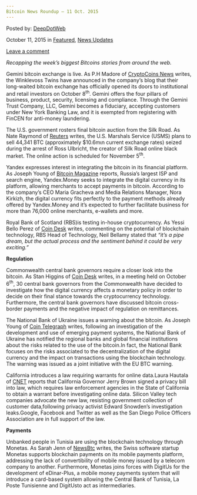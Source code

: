 ```yaml
---
Bitcoin News Roundup – 11 Oct. 2015
---
```

<article class="post-listing post-11741 post type-post status-publish format-standard has-post-thumbnail hentry  tag-1879 tag-2524 tag-bitcoin tag-news tag-oct tag-roundup">
    
<div class="post-inner">
    
    
    
<span>Posted by: <a href="https://www.deepdotweb.com/author/admin/" title="">DeepDotWeb </a></span>
    
    
<span>October 11, 2015</span>
<span>in <a href="https://www.deepdotweb.com/category/deepdot-news/" rel="category tag">Featured</a>, <a href="https://www.deepdotweb.com/category/news-updates/" rel="category tag">News Updates</a></span>
    
<span><a href="https://www.deepdotweb.com/2015/10/11/bitcoin-news-roundup-11-oct-2015/#respond">Leave a comment</a></span>
</p>        
<p><em>Recapping the week&#8217;s biggest Bitcoins stories from around the web. </em></p>
<p>Gemini bitcoin exchange is live. As P.H Madore of <a href="https://www.cryptocoinsnews.com/gemini-bitcoin-exchange-launches-needs-no-bitlicense-fincen/">CryptoCoins News</a> writes, the Winklevoss Twins have announced in the company’s blog that their long-waited bitcoin exchange has officially opened its doors to institutional and retail investors on October 8<sup>th</sup>. Gemini offers the four pillars of business, product, security, licensing and compliance. Through the Gemini Trust Company, LLC, Gemini becomes a fiduciary, accepting customers under New York Banking Law, and it is exempted from registering with FinCEN for anti-money laundering.</p>
<p>The U.S. government rosters final bitcoin auction from the Silk Road. As Nate Raymond of <a href="http://www.reuters.com/article/2015/10/05/us-usa-bitcoin-auction-idUSKCN0RZ1SP20151005">Reuters</a> writes, the U.S. Marshals Service (USMS) plans to sell 44,341 BTC (approximately $10.6mιn current exchange rates) seized during the arrest of Ross Ulbricht, the creator of Silk Road online black market. The online action is scheduled for November 5<sup>th</sup>.</p>
<p>Yandex expresses interest in integrating the bitcoin in its financial platform. As Joseph Young of <a href="https://bitcoinmagazine.com/articles/russia-s-largest-search-engine-yandex-interested-in-integrating-bitcoin-1444330362">Bitcoin Magazine</a> reports, Russia’s largest ISP and search engine, Yandex.Money seeks to integrate the digital currency in its platform, allowing merchants to accept payments in bitcoin. According to the company’s CEO Maria Gracheva and Media Relations Manager, Nora Kirkizh, the digital currency fits perfectly to the payment methods already offered by Yandex.Money and it’s expected to further facilitate business for more than 76,000 online merchants, e-wallets and more.</p>
<p>Royal Bank of Scotland (RBS)is testing in-house cryptocurrency. As Yessi Bello Perez of <a href="http://www.coindesk.com/royal-bank-of-scotland-trialing-in-house-cryptocurrency/">Coin Desk</a> writes, commenting on the potential of blockchain technology, RBS Head of Technology, Neil Bellamy stated that <em>“it’s a pipe dream, but the actual process and the sentiment behind it could be very exciting.&#8221;</em></p>
<p><strong>Regulation </strong></p>
<p>Commonwealth central bank governors require a closer look into the bitcoin. As Stan Higgins of <a href="http://www.coindesk.com/commonwealth-central-bankers-raise-bitcoin-policy-questions/">Coin Desk</a> writes, in a meeting held on October 6<sup>th</sup>, 30 central bank governors from the Commonwealth have decided to investigate how the digital currency affects a monetary policy in order to decide on their final stance towards the cryptocurrency technology. Furthermore, the central bank governors have discussed bitcoin cross-border payments and the negative impact of regulation on remittances.</p>
<p>The National Bank of Ukraine issues a warning about the bitcoin. As Joseph Young of <a href="http://cointelegraph.com/news/115394/ukraine-national-bank-joins-eu-btc-warning-still-eyeing-blockchain">Coin Telegraph</a> writes, following an investigation of the development and use of emerging payment systems, the National Bank of Ukraine has notified the regional banks and global financial institutions about the risks related to the use of the bitcoin.In fact, the National Bank focuses on the risks associated to the decentralization of the digital currency and the impact on transactions using the blockchain technology. The warning was issued as a joint initiative with the EU BTC warning.</p>
<p>California introduces a law requiring warrants for online data.Laura Hautala of <a href="http://www.cnet.com/news/new-california-law-requires-police-to-get-warrants-for-online-data/#ftag=CAD590a51e">CNET</a> reports that California Governor Jerry Brown signed a privacy bill into law, which requires law enforcement agencies in the State of California to obtain a warrant before investigating online data. Silicon Valley tech companies advocate the new law, resisting government collection of customer data,following privacy activist Edward Snowden&#8217;s investigation leaks.Google, Facebook and Twitter as well as the San Diego Police Officers Association are in full support of the law.</p>
<p><strong>Payments</strong></p>
<p>Unbanked people in Tunisia are using the blockchain technology through Monetas. As Sarah Jenn of <a href="http://www.newsbtc.com/2015/10/09/tunisia-taps-into-blockchain-payments-system-thru-monetas/">NewsBtc</a> writes, the Swiss software startup Monetas supports blockchain payments on its mobile payments platform, addressing the lack of convertibility of mobile money issued by a telecom company to another. Furthermore, Monetas joins forces with DigitUs for the development of eDinar-Plus, a mobile money payments system that will introduce a card-based system allowing the Central Bank of Tunisia, La Poste Tunisienne and DigitUsto act as intermediaries.</p>
    
    
</div><!-- .entry /-->
<span style="display:none"><a href="https://www.deepdotweb.com/tag/11/" rel="tag">11</a> <a href="https://www.deepdotweb.com/tag/2015/" rel="tag">2015</a> <a href="https://www.deepdotweb.com/tag/bitcoin/" rel="tag">bitcoin</a> <a href="https://www.deepdotweb.com/tag/news/" rel="tag">news</a> <a href="https://www.deepdotweb.com/tag/oct/" rel="tag">oct</a> <a href="https://www.deepdotweb.com/tag/roundup/" rel="tag">roundup</a></span>				<span style="display:none" class="updated">2015-10-11
    
    
</div><!-- .post-inner -->
</article><!-- .post-listing -->

